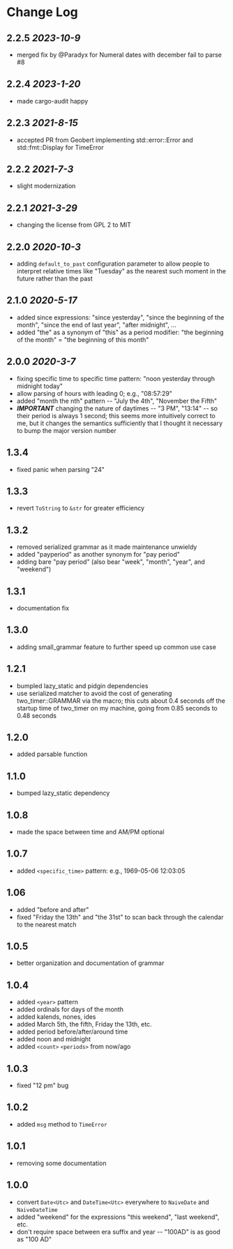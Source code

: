 # Change Log

## 2.2.5 *2023-10-9*
* merged fix by @Paradyx for Numeral dates with december fail to parse #8
## 2.2.4 *2023-1-20*
* made cargo-audit happy
## 2.2.3 *2021-8-15*
* accepted PR from Geobert implementing std::error::Error and std::fmt::Display for TimeError
## 2.2.2 *2021-7-3*
* slight modernization
## 2.2.1 *2021-3-29*
* changing the license from GPL 2 to MIT
## 2.2.0 *2020-10-3*
* adding `default_to_past` configuration parameter to allow people to interpret relative times like "Tuesday" as the nearest such moment in the future rather than the past
## 2.1.0 *2020-5-17*
* added since expressions: "since yesterday", "since the beginning of the month", "since the end of last year", "after midnight", ...
* added "the" as a synonym of "this" as a period modifier: "the beginning of the month" = "the beginning of this month"
## 2.0.0 *2020-3-7*
* fixing specific time to specific time pattern: "noon yesterday through midnight today"
* allow parsing of hours with leading 0; e.g., "08:57:29"
* added "month the nth" pattern -- "July the 4th", "November the Fifth"
* ***IMPORTANT*** changing the nature of daytimes -- "3 PM", "13:14" -- so their period is always 1 second; this seems
more intuitively correct to me, but it changes the semantics sufficiently that I thought it necessary to bump the major version number
## 1.3.4
* fixed panic when parsing "24"
## 1.3.3
* revert `ToString` to `&str` for greater efficiency
## 1.3.2
* removed serialized grammar as it made maintenance unwieldy
* added "payperiod" as another synonym for "pay period"
* adding bare "pay period" (also bear "week", "month", "year", and "weekend")
## 1.3.1
* documentation fix
## 1.3.0
* adding small_grammar feature to further speed up common use case
## 1.2.1
* bumpled lazy_static and pidgin dependencies
* use serialized matcher to avoid the cost of generating two_timer::GRAMMAR via the macro;
this cuts about 0.4 seconds off the startup time of two_timer on my machine, going from 0.85 seconds to 0.48 seconds
## 1.2.0
* added parsable function
## 1.1.0
* bumped lazy_static dependency
## 1.0.8
* made the space between time and AM/PM optional
## 1.0.7
* added `<specific_time>` pattern: e.g., 1969-05-06 12:03:05
## 1.06
* added "before and after"
* fixed "Friday the 13th" and "the 31st" to scan back through the calendar to the nearest match
## 1.0.5
* better organization and documentation of grammar
## 1.0.4
* added `<year>` pattern
* added ordinals for days of the month
* added kalends, nones, ides
* added March 5th, the fifth, Friday the 13th, etc.
* added period before/after/around time
* added noon and midnight
* added `<count>` `<periods>` from now/ago
## 1.0.3
* fixed "12 pm" bug
## 1.0.2
* added `msg` method to `TimeError`
## 1.0.1
* removing some documentation
## 1.0.0
* convert `Date<Utc>` and `DateTime<Utc>` everywhere to `NaiveDate` and `NaiveDateTime`
* added "weekend" for the expressions "this weekend", "last weekend", etc.
* don't require space between era suffix and year -- "100AD" is as good as "100 AD"
